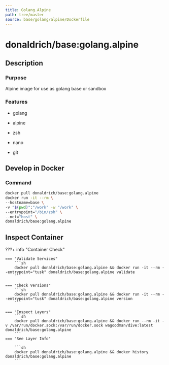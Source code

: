 ```yaml
---
title: Golang.Alpine
path: tree/master
source: base/golang/alpine/Dockerfile
---
```


# donaldrich/base:golang.alpine

## Description

### Purpose

Alpine image for use as golang base or sandbox

### Features

- golang

- alpine

- zsh

- nano

- git

## Develop in Docker

### Command

```sh
docker pull donaldrich/base:golang.alpine
docker run -it --rm \
--hostname=base \
-v "$(pwd)":"/work" -w "/work" \
--entrypoint="/bin/zsh" \
--net="host" \
donaldrich/base:golang.alpine
```

## Inspect Container

???+ info "Container Check"

    === "Validate Services"
        ```sh
        docker pull donaldrich/base:golang.alpine && docker run -it --rm --entrypoint="tusk" donaldrich/base:golang.alpine validate
        ```

    === "Check Versions"
        ```sh
        docker pull donaldrich/base:golang.alpine && docker run -it --rm --entrypoint="tusk" donaldrich/base:golang.alpine version
        ```

    === "Inspect Layers"
        ```sh
        docker pull donaldrich/base:golang.alpine && docker run --rm -it -v /var/run/docker.sock:/var/run/docker.sock wagoodman/dive:latest donaldrich/base:golang.alpine
        ```
    === "See Layer Info"

        ```sh
        docker pull donaldrich/base:golang.alpine && docker history donaldrich/base:golang.alpine
        ```
